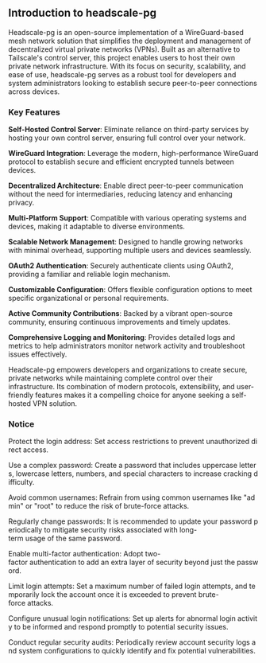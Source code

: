 ## Introduction to headscale-pg

Headscale-pg is an open-source implementation of a WireGuard-based mesh network solution that simplifies the deployment and management of decentralized virtual private networks (VPNs). Built as an alternative to Tailscale's control server, this project enables users to host their own private network infrastructure. With its focus on security, scalability, and ease of use, headscale-pg serves as a robust tool for developers and system administrators looking to establish secure peer-to-peer connections across devices.

### Key Features

**Self-Hosted Control Server**: Eliminate reliance on third-party services by hosting your own control server, ensuring full control over your network.

**WireGuard Integration**: Leverage the modern, high-performance WireGuard protocol to establish secure and efficient encrypted tunnels between devices.

**Decentralized Architecture**: Enable direct peer-to-peer communication without the need for intermediaries, reducing latency and enhancing privacy.

**Multi-Platform Support**: Compatible with various operating systems and devices, making it adaptable to diverse environments.

**Scalable Network Management**: Designed to handle growing networks with minimal overhead, supporting multiple users and devices seamlessly.

**OAuth2 Authentication**: Securely authenticate clients using OAuth2, providing a familiar and reliable login mechanism.

**Customizable Configuration**: Offers flexible configuration options to meet specific organizational or personal requirements.

**Active Community Contributions**: Backed by a vibrant open-source community, ensuring continuous improvements and timely updates.

**Comprehensive Logging and Monitoring**: Provides detailed logs and metrics to help administrators monitor network activity and troubleshoot issues effectively.

Headscale-pg empowers developers and organizations to create secure, private networks while maintaining complete control over their infrastructure. Its combination of modern protocols, extensibility, and user-friendly features makes it a compelling choice for anyone seeking a self-hosted VPN solution.

### Notice

Protect the login address: Set access restrictions to prevent unauthorized direct access.
    
Use a complex password: Create a password that includes uppercase letters, lowercase letters, numbers, and special characters to increase cracking difficulty.
    
Avoid common usernames: Refrain from using common usernames like "admin" or "root" to reduce the risk of brute-force attacks.
    
Regularly change passwords: It is recommended to update your password periodically to mitigate security risks associated with long-term usage of the same password.
    
Enable multi-factor authentication: Adopt two-factor authentication to add an extra layer of security beyond just the password.
    
Limit login attempts: Set a maximum number of failed login attempts, and temporarily lock the account once it is exceeded to prevent brute-force attacks.
    
Configure unusual login notifications: Set up alerts for abnormal login activity to be informed and respond promptly to potential security issues.
    
Conduct regular security audits: Periodically review account security logs and system configurations to quickly identify and fix potential vulnerabilities.
        